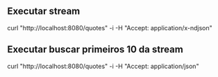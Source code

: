 Executar stream
---
curl "http://localhost:8080/quotes" -i -H "Accept: application/x-ndjson"

Executar buscar primeiros 10 da stream
---
curl "http://localhost:8080/quotes" -i -H "Accept: application/json"
